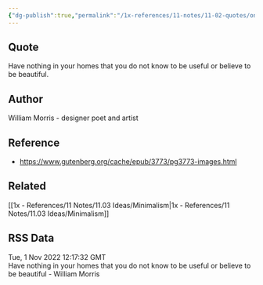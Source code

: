 ```yaml
---
{"dg-publish":true,"permalink":"/1x-references/11-notes/11-02-quotes/only-have-stuff-that-is-useful-or-beautiful-william-morris/","title":"Only have stuff that is useful or beautiful - William Morris"}
---
```



## Quote
Have nothing in your homes that you do not know to be useful or believe to be beautiful.

## Author
William Morris - designer poet and artist

## Reference
- https://www.gutenberg.org/cache/epub/3773/pg3773-images.html

## Related
[[1x - References/11 Notes/11.03 Ideas/Minimalism\|1x - References/11 Notes/11.03 Ideas/Minimalism]]

## RSS Data
<div class='date'>Tue, 1 Nov 2022 12:17:32 GMT</div>
<div class='description'>Have nothing in your homes that you do not know to be useful or believe to be beautiful - William Morris</div>